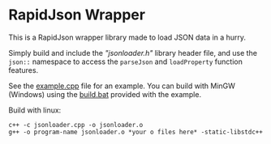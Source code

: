 # RapidJson Wrapper
 This is a RapidJson wrapper library made to load JSON data in a hurry.

Simply build and include the *"jsonloader.h"* library header file, and use the `json::` namespace to access the `parseJson` and `loadProperty` function features.

See the [example.cpp](https://github.com/jmscreation/json-loader/blob/main/example/example.cpp) file for an example. You can build with MinGW (Windows) using the [build.bat](https://github.com/jmscreation/json-loader/blob/main/example/build.bat) provided with the example.

Build with linux:
```
c++ -c jsonloader.cpp -o jsonloader.o
g++ -o program-name jsonloader.o *your o files here* -static-libstdc++
```
